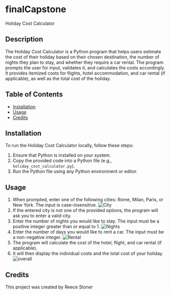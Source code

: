# finalCapstone

Holiday Cost Calculator

## Description

The Holiday Cost Calculator is a Python program that helps users estimate the cost of their holiday based on their chosen destination, the number of nights they plan to stay, and whether they require a car rental. The program prompts the user for input, validates it, and calculates the costs accordingly. It provides itemized costs for flights, hotel accommodation, and car rental (if applicable), as well as the total cost of the holiday.

## Table of Contents

- [Installation](#installation)
- [Usage](#usage)
- [Credits](#credits)

## Installation

To run the Holiday Cost Calculator locally, follow these steps:

1. Ensure that Python is installed on your system.
2. Copy the provided code into a Python file (e.g., `holiday_cost_calculator.py`).
3. Run the Python file using any Python environment or editor.

## Usage

1. When prompted, enter one of the following cities: Rome, Milan, Paris, or New York. The input is case-insensitive. ![City](https://www.dropbox.com/s/rwy76vd6t0rrcgk/City.png?dl=0)
2. If the entered city is not one of the provided options, the program will ask you to enter a valid city.
3. Enter the number of nights you would like to stay. The input must be a positive integer greater than or equal to 1. ![Nights](https://www.dropbox.com/s/qkquzjyo09ulp1e/Nights.png?dl=0)
4. Enter the number of days you would like to rent a car. The input must be a non-negative integer. ![Rental](https://www.dropbox.com/s/0olkyllepmm0rk3/Rental.png?dl=0)
5. The program will calculate the cost of the hotel, flight, and car rental (if applicable).
6. It will then display the individual costs and the total cost of your holiday. ![overall](https://www.dropbox.com/s/p58u7tn4izv2g6q/Overall.png?dl=0)


## Credits

This project was created by Reece Stoner

